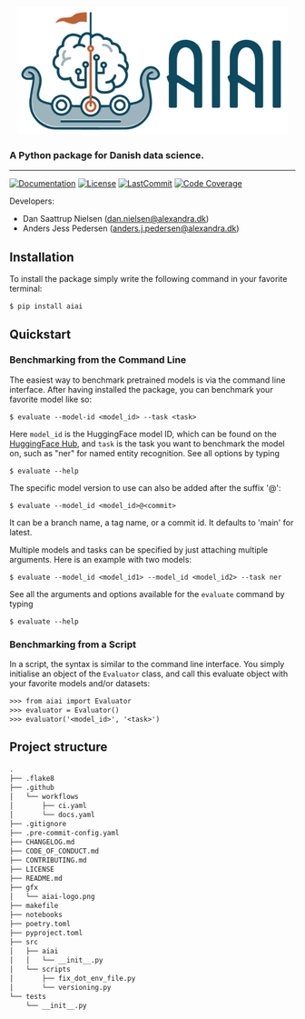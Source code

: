 <div align='center'>
<img src="https://raw.githubusercontent.com/alexandrainst/AIAI/main/gfx/aiai-logo.png" width="auto" height="224">
</div>

### A Python package for Danish data science.

______________________________________________________________________
[![Documentation](https://img.shields.io/badge/docs-passing-green)](https://alexandrainst.github.io/aiai/aiai.html)
[![License](https://img.shields.io/github/license/alexandrainst/aiai)](https://github.com/alexandrainst/aiai/blob/main/LICENSE)
[![LastCommit](https://img.shields.io/github/last-commit/alexandrainst/aiai)](https://github.com/alexandrainst/aiai/commits/main)
[![Code Coverage](https://img.shields.io/badge/Coverage-0%25-red.svg)](https://github.com/alexandrainst/aiai/tree/main/tests)


Developers:

- Dan Saattrup Nielsen (dan.nielsen@alexandra.dk)
- Anders Jess Pedersen (anders.j.pedersen@alexandra.dk)


## Installation
To install the package simply write the following command in your favorite terminal:
```
$ pip install aiai
```

## Quickstart
### Benchmarking from the Command Line
The easiest way to benchmark pretrained models is via the command line interface. After
having installed the package, you can benchmark your favorite model like so:
```
$ evaluate --model-id <model_id> --task <task>
```

Here `model_id` is the HuggingFace model ID, which can be found on the [HuggingFace
Hub](https://huggingface.co/models), and `task` is the task you want to benchmark the
model on, such as "ner" for named entity recognition. See all options by typing
```
$ evaluate --help
```

The specific model version to use can also be added after the suffix '@':
```
$ evaluate --model_id <model_id>@<commit>
```

It can be a branch name, a tag name, or a commit id. It defaults to 'main' for latest.

Multiple models and tasks can be specified by just attaching multiple arguments. Here
is an example with two models:
```
$ evaluate --model_id <model_id1> --model_id <model_id2> --task ner
```

See all the arguments and options available for the `evaluate` command by typing
```
$ evaluate --help
```

### Benchmarking from a Script
In a script, the syntax is similar to the command line interface. You simply initialise
an object of the `Evaluator` class, and call this evaluate object with your favorite
models and/or datasets:
```
>>> from aiai import Evaluator
>>> evaluator = Evaluator()
>>> evaluator('<model_id>', '<task>')
```


## Project structure
```
.
├── .flake8
├── .github
│   └── workflows
│       ├── ci.yaml
│       └── docs.yaml
├── .gitignore
├── .pre-commit-config.yaml
├── CHANGELOG.md
├── CODE_OF_CONDUCT.md
├── CONTRIBUTING.md
├── LICENSE
├── README.md
├── gfx
│   └── aiai-logo.png
├── makefile
├── notebooks
├── poetry.toml
├── pyproject.toml
├── src
│   ├── aiai
│   │   └── __init__.py
│   └── scripts
│       ├── fix_dot_env_file.py
│       └── versioning.py
└── tests
    └── __init__.py
```
